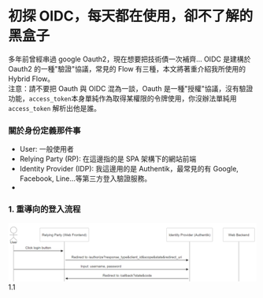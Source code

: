 # 初探 OIDC，每天都在使用，卻不了解的黑盒子

多年前曾經串過 google Oauth2，現在想要把技術債一次補齊...
OIDC 是建構於 Oauth2 的一種"驗證"協議，常見的 Flow 有三種，本文將著重介紹我所使用的 Hybrid Flow。<br>
注意：請不要把 Oauth 與 OIDC 混為一談，Oauth 是一種"授權"協議，沒有驗證功能，`access_token`本身單純作為取得某權限的令牌使用，你沒辦法單純用 `access_token` 解析出他是誰。

### 關於身份定義那件事

- User: 一般使用者
- Relying Party (RP): 在這邊指的是 SPA 架構下的網站前端
- Identity Provider (IDP): 我這邊用的是 Authentik，最常見的有 Google, Facebook, Line...等第三方登入驗證服務。
-

### 1. 重導向的登入流程

<img src="../../images/my-first-oidc-research/login.PNG" width="600" >
1.1

